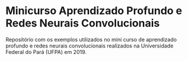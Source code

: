 # Minicurso Aprendizado Profundo e Redes Neurais Convolucionais

Repositório com os exemplos utilizados no mini curso de aprendizado profundo e redes neurais convolucionais realizados na Universidade Federal do Pará (UFPA) em 2019.